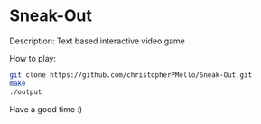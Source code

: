 # Sneak-Out
Description: Text based interactive video game

How to play:
```sh
git clone https://github.com/christopherPMello/Sneak-Out.git 
make
./output
```

Have a good time :)
